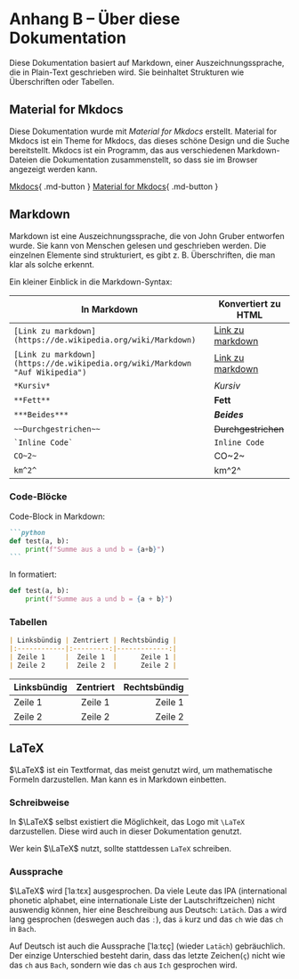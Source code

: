 # Anhang B – Über diese Dokumentation

Diese Dokumentation basiert auf Markdown, einer Auszeichnungssprache, die in Plain-Text geschrieben wird. Sie beinhaltet
Strukturen wie Überschriften oder Tabellen.

## Material for Mkdocs

Diese Dokumentation wurde mit *Material for Mkdocs* erstellt. Material for Mkdocs ist ein Theme for Mkdocs, das dieses
schöne Design und die Suche bereitstellt. Mkdocs ist ein Programm, das aus verschiedenen Markdown-Dateien die 
Dokumentation zusammenstellt, so dass sie im Browser angezeigt werden kann.

[Mkdocs](https://mkdocs.org){ .md-button }
[Material for Mkdocs](https://squidfunk.github.io/mkdocs-material){ .md-button }

## Markdown

Markdown ist eine Auszeichnungssprache, die von John Gruber entworfen wurde. Sie kann von Menschen gelesen und
geschrieben werden. Die einzelnen Elemente sind strukturiert, es gibt z. B. Überschriften, die man klar als solche
erkennt.

Ein kleiner Einblick in die Markdown-Syntax:

| In Markdown                                                                  | Konvertiert zu HTML                                                        |
|------------------------------------------------------------------------------|----------------------------------------------------------------------------|
| `[Link zu markdown](https://de.wikipedia.org/wiki/Markdown)`                 | [Link zu markdown](https://de.wikipedia.org/wiki/Markdown)                 |
| `[Link zu markdown](https://de.wikipedia.org/wiki/Markdown "Auf Wikipedia")` | [Link zu markdown](https://de.wikipedia.org/wiki/Markdown "Auf Wikipedia") |
| `*Kursiv*`                                                                   | *Kursiv*                                                                   |
| `**Fett**`                                                                   | **Fett**                                                                   |
| `***Beides***`                                                               | ***Beides***                                                               |
| `~~Durchgestrichen~~`                                                        | ~~Durchgestrichen~~                                                        |
| `` `Inline Code` ``                                                          | `Inline Code`                                                              |
| `CO~2~`                                                                      | CO~2~                                                                      |
| `km^2^`                                                                      | km^2^                                                                      |

### Code-Blöcke

Code-Block in Markdown:

````markdown
```python
def test(a, b):
    print(f"Summe aus a und b = {a+b}")
```
````

In formatiert:

```python
def test(a, b):
    print(f"Summe aus a und b = {a + b}")
```

### Tabellen

```markdown
| Linksbündig | Zentriert | Rechtsbündig |
|:------------|:---------:|-------------:|
| Zeile 1     |  Zeile 1  |      Zeile 1 |
| Zeile 2     |  Zeile 2  |      Zeile 2 |
```

| Linksbündig | Zentriert | Rechtsbündig |
|:------------|:---------:|-------------:|
| Zeile 1     |  Zeile 1  |      Zeile 1 |
| Zeile 2     |  Zeile 2  |      Zeile 2 |

## LaTeX

$\LaTeX$ ist ein Textformat, das meist genutzt wird, um mathematische Formeln darzustellen. Man kann es in Markdown
einbetten.

### Schreibweise

In $\LaTeX$ selbst existiert die Möglichkeit, das Logo mit `\LaTeX` darzustellen. Diese wird auch in dieser
Dokumentation genutzt.

Wer kein $\LaTeX$ nutzt, sollte stattdessen `LaTeX` schreiben.

### Aussprache

$\LaTeX$ wird \[ˈlaːtɛx] ausgesprochen. Da viele Leute das IPA (international phonetic alphabet, eine internationale
Liste der Lautschriftzeichen) nicht auswendig können, hier eine Beschreibung aus Deutsch: `Latäch`. Das `a` wird lang
gesprochen (deswegen auch das `ː`), das `ä` kurz und das `ch` wie das `ch` in `Bach`.

Auf Deutsch ist auch die Aussprache \[ˈlaːtɛç] (wieder `Latäch`) gebräuchlich. Der einzige Unterschied besteht darin,
dass das letzte Zeichen(`ç`) nicht wie das `ch` aus `Bach`, sondern wie das `ch` aus `Ich` gesprochen wird.

